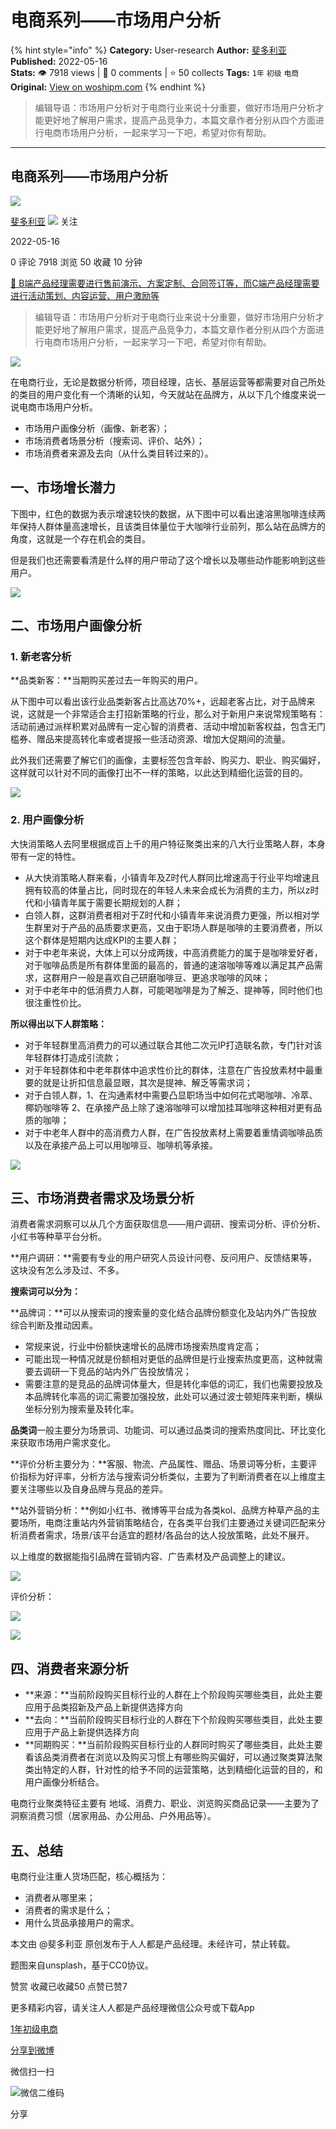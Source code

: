# 电商系列——市场用户分析
{% hint style="info" %}
**Category:** User-research
**Author:** [斐多利亚](https://www.woshipm.com/u/1156254)
**Published:** 2022-05-16  
**Stats:** 👁️ 7918 views | 💬 0 comments | ⭐ 50 collects
**Tags:** `1年` `初级` `电商`
**Original:** [View on woshipm.com](https://www.woshipm.com/user-research/5430863.html)
{% endhint %}
> 编辑导语：市场用户分析对于电商行业来说十分重要，做好市场用户分析才能更好地了解用户需求，提高产品竞争力，本篇文章作者分别从四个方面进行电商市场用户分析，一起来学习一下吧，希望对你有帮助。

---

## 电商系列——市场用户分析

[![](https://static.woshipm.com/APP_U_202205_20220508230043_1001.jpeg?imageView2/1/w/72/h/72/q/100)](https://www.woshipm.com/u/1156254)

[斐多利亚](https://www.woshipm.com/u/1156254) ![](https://static.woshipm.com/tag/1101_1@2x.png) 关注

2022-05-16

0 评论 7918 浏览 50 收藏 10 分钟

[🔗 B端产品经理需要进行售前演示、方案定制、合同签订等，而C端产品经理需要进行活动策划、内容运营、用户激励等](https://ke.qidianla.com/courses/bcpm)

> 编辑导语：市场用户分析对于电商行业来说十分重要，做好市场用户分析才能更好地了解用户需求，提高产品竞争力，本篇文章作者分别从四个方面进行电商市场用户分析，一起来学习一下吧，希望对你有帮助。

![](https://image.woshipm.com/wp-files/2022/05/8UYfx43bsgg8Di5qkiml.jpg)

在电商行业，无论是数据分析师，项目经理，店长、基层运营等都需要对自己所处的类目的用户变化有一个清晰的认知，今天就站在品牌方，从以下几个维度来说一说电商市场用户分析。

*   市场用户画像分析（画像、新老客）；
*   市场消费者场景分析（搜索词、评价、站外）；
*   市场消费者来源及去向（从什么类目转过来的）。

## 一、市场增长潜力

下图中，红色的数据为表示增速较快的数据，从下图中可以看出速溶黑咖啡连续两年保持人群体量高速增长，且该类目体量位于大咖啡行业前列，那么站在品牌方的角度，这就是一个存在机会的类目。

但是我们也还需要看清是什么样的用户带动了这个增长以及哪些动作能影响到这些用户。

![](https://image.woshipm.com/wp-files/2022/05/fVs7d1hwaaKEg296Fns5.png)

## 二、市场用户画像分析

### 1\. 新老客分析

**品类新客：**当期购买差过去一年购买的用户。

从下图中可以看出该行业品类新客占比高达70%+，远超老客占比，对于品牌来说，这就是一个非常适合主打招新策略的行业，那么对于新用户来说常规策略有：活动前通过派样积累对品牌有一定心智的消费者、活动中增加新客权益，包含无门槛券、赠品来提高转化率或者提报一些活动资源、增加大促期间的流量。

此外我们还需要了解它们的画像，主要标签包含年龄、购买力、职业、购买偏好，这样就可以针对不同的画像打出不一样的策略，以此达到精细化运营的目的。

![](https://image.woshipm.com/wp-files/2022/05/oTSDyBHF0lg2O2dZljbe.png)

### 2\. 用户画像分析

大快消策略人去阿里根据成百上千的用户特征聚类出来的八大行业策略人群，本身带有一定的特性。

*   从大快消策略人群来看，小镇青年及Z时代人群同比增速高于行业平均增速且拥有较高的体量占比，同时现在的年轻人未来会成长为消费的主力，所以z时代和小镇青年属于需要长期规划的人群；
*   白领人群，这群消费者相对于Z时代和小镇青年来说消费力更强，所以相对学生群里对于产品的品质要求更高，又由于职场人群是咖啡的主要消费者，所以这个群体是短期内达成KPI的主要人群；
*   对于中老年来说，大体上可以分成两拨，中高消费能力的属于是咖啡爱好者，对于咖啡品质是所有群体里面的最高的，普通的速溶咖啡等难以满足其产品需求，这群用户一般是喜欢自己研磨咖啡豆、更追求咖啡的风味；
*   对于中老年中的低消费力人群，可能喝咖啡是为了解乏、提神等，同时他们也很注重性价比。

**所以得出以下人群策略：**

*   对于年轻群里高消费力的可以通过联合其他二次元IP打造联名款，专门针对该年轻群体打造成引流款；
*   对于年轻群体和中老年群体中追求性价比的群体，注意在广告投放素材中最重要的就是让折扣信息最显眼，其次是提神、解乏等需求词；
*   对于白领人群，1、在沟通素材中需要凸显职场当中如何花式喝咖啡、冷萃、椰奶咖啡等 2、在承接产品上除了速溶咖啡可以增加挂耳咖啡这种相对更有品质的咖啡；
*   对于中老年人群中的高消费力人群，在广告投放素材上需要着重情调咖啡品质以及在承接产品上可以用咖啡豆、咖啡机等承接。

![](https://image.woshipm.com/wp-files/2022/05/5bIpozkuDDcvUfi97jZG.png)

## 三、市场消费者需求及场景分析

消费者需求洞察可以从几个方面获取信息——用户调研、搜索词分析、评价分析、小红书等种草平台分析。

**用户调研：**需要有专业的用户研究人员设计问卷、反问用户、反馈结果等，这块没有怎么涉及过、不多。

**搜索词可以分为：**

**品牌词：**可以从搜索词的搜索量的变化结合品牌份额变化及站内外广告投放综合判断及推动因素。

*   常规来说，行业中份额快速增长的品牌市场搜索热度肯定高；
*   可能出现一种情况就是份额相对更低的品牌但是行业搜索热度更高，这种就需要去调研一下竞品的站内外广告投放情况；
*   需要注意的是竞品的品牌词体量大，但是转化率低的词汇，我们也需要投放及本品牌转化率高的词汇需要加强投放，此处可以通过波士顿矩阵来判断，横纵坐标分别为搜索量及转化率。

**品类词**一般主要分为场景词、功能词、可以通过品类词的搜索热度同比、环比变化来获取市场用户需求变化。

**评价分析主要分为：**客服、物流、产品属性、赠品、场景词等分析，主要评价指标为好评率，分析方法与搜索词分析类似，主要为了判断消费者在以上维度主要关注哪些以及自身品牌与竞品的差异。

**站外营销分析：**例如小红书、微博等平台成为各类kol、品牌方种草产品的主要场所，电商注重站内外营销策略结合，在各类平台我们主要通过关键词匹配来分析消费者需求，场景/该平台适宜的题材/各品台的达人投放策略，此处不展开。

以上维度的数据能指引品牌在营销内容、广告素材及产品调整上的建议。

![](https://image.woshipm.com/wp-files/2022/05/QulfFBz0pnCSDMPU0K0C.png)

评价分析：

![](https://image.woshipm.com/wp-files/2022/05/L9A04O2GKbA9rMrSM0oQ.png)

![](https://image.woshipm.com/wp-files/2022/05/QX7pqGqYL6eRBhrwkEuw.png)

## 四、消费者来源分析

*   **来源：**当前阶段购买目标行业的人群在上个阶段购买哪些类目，此处主要应用于品类招新及产品上新提供选择方向
*   **去向：**当前阶段购买目标行业的人群在下个阶段购买哪些类目，此处主要应用于产品上新提供选择方向
*   **同期购买：**当前阶段购买目标行业的人群同时购买了哪些类目，此处主要看该品类消费者在浏览以及购买习惯上有哪些购买偏好，可以通过聚类算法聚类出特定的人群，针对性的给予不同的运营策略，达到精细化运营的目的，和用户画像分析结合。

电商行业聚类特征主要有 地域、消费力、职业、浏览购买商品记录——主要为了洞察消费习惯（居家用品、办公用品、户外用品等）。

## 五、总结

电商行业注重人货场匹配，核心概括为：

*   消费者从哪里来；
*   消费者的需求是什么；
*   用什么货品承接用户的需求。

本文由 @斐多利亚 原创发布于人人都是产品经理。未经许可，禁止转载。

题图来自unsplash，基于CC0协议。

赞赏 收藏已收藏50 点赞已赞7

更多精彩内容，请关注人人都是产品经理微信公众号或下载App

[1年](https://www.woshipm.com/tag/1%e5%b9%b4)[初级](https://www.woshipm.com/tag/%e5%88%9d%e7%ba%a7)[电商](https://www.woshipm.com/tag/%e7%94%b5%e5%95%86)

[分享到微博](https://service.weibo.com/share/share.php?appkey=2775287854&title=电商系列——市场用户分析&url=https://www.woshipm.com/user-research/5430863.html&pic=https://image.woshipm.com/wp-files/2022/05/8UYfx43bsgg8Di5qkiml.jpg)

微信扫一扫

![微信二维码](https://api.pwmqr.com/qrcode/create/?url=https://www.woshipm.com/user-research/5430863.html)

分享